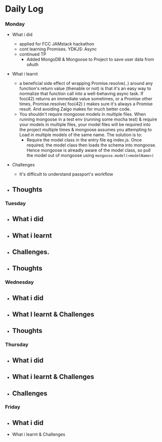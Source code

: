 # Daily Log

### Monday
- What i did
  - applied for FCC JAMstack hackathon
  - cont learning Promises. YDKJS: Async
  - continued TP
    - Added MongoDB & Mongoose to Project to save user data from oAuth
- What i learnt
  - a beneficial side effect of wrapping Promise.resolve(..) around any function's return value (thenable or not) is that it's an easy way to normalize that function call into a well-behaving async task. If foo(42) returns an immediate value sometimes, or a Promise other times, Promise.resolve( foo(42) ) makes sure it's always a Promise result. And avoiding Zalgo makes for much better code.
  - You shouldn't require mongoose models in multiple files. When running mongoose in a test env (running some mocha test) & require your models in multiple files, your model files will be required into the project multiple times & mongoose assumes you attempting to Load in multiple models of the same name. The solution is to: 
    - Require the model class in the entry file eg index.js. Once required, the model class then loads the schema into mongoose. Hence mongoose is alreadly aware of the model class, so pull the model out of mongoose using `mongoose.model(<modelName>)`
    
- Challenges
  - It's difficult to understand passport's workflow
- Thoughts
  - 

### Tuesday
- What i did
  - 
- What i learnt
  - 
- Challenges.
  - 
- Thoughts
  - 

### Wednesday
- What i did
  - 
- What I learnt & Challenges
  - 
- Thoughts
  - 

### Thursday
- What i did
  -  
- What i learnt & Challenges
  - 
- Challenges
  - 
  


### Friday
- What i did
  - 
- What i learnt & Challenges
 
  
 
